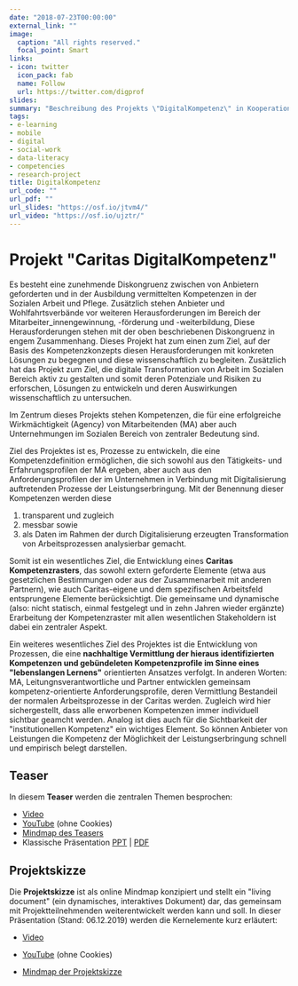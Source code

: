 ```yaml
---
date: "2018-07-23T00:00:00"
external_link: ""
image:
  caption: "All rights reserved."
  focal_point: Smart
links:
- icon: twitter
  icon_pack: fab
  name: Follow
  url: https://twitter.com/digprof
slides:
summary: "Beschreibung des Projekts \"DigitalKompetenz\" in Kooperation mit der Caritas. Der OSF Bereich ist nur intern verfügbar."
tags:
- e-learning
- mobile
- digital
- social-work
- data-literacy
- competencies
- research-project
title: DigitalKompetenz
url_code: ""
url_pdf: ""
url_slides: "https://osf.io/jtvm4/"
url_video: "https://osf.io/ujztr/"
---
```

# Projekt "Caritas DigitalKompetenz"

Es besteht eine zunehmende Diskongruenz zwischen von Anbietern geforderten und in der Ausbildung vermittelten Kompetenzen in der Sozialen Arbeit und Pflege. Zusätzlich stehen Anbieter und Wohlfahrtsverbände vor weiteren Herausforderungen im Bereich der Mitarbeiter_innengewinnung, -förderung und -weiterbildung, Diese Herausforderungen stehen mit der oben beschriebenen Diskongruenz in engem Zusammenhang. Dieses Projekt hat zum einen zum Ziel, auf der Basis des Kompetenzkonzepts diesen Herausforderungen mit konkreten Lösungen zu begegnen und diese wissenschaftlich zu begleiten. Zusätzlich hat das Projekt zum Ziel, die digitale Transformation von Arbeit im Sozialen Bereich aktiv zu gestalten und somit deren Potenziale und Risiken zu erforschen, Lösungen zu entwickeln und deren Auswirkungen wissenschaftlich zu untersuchen.

Im Zentrum dieses Projekts stehen Kompetenzen, die für eine erfolgreiche Wirkmächtigkeit (Agency) von Mitarbeitenden (MA) aber auch Unternehmungen im Sozialen Bereich von zentraler Bedeutung sind.

Ziel des Projektes ist es, Prozesse zu entwickeln, die eine Kompetenzdefinition ermöglichen, die sich sowohl aus den Tätigkeits- und Erfahrungsprofilen der MA ergeben, aber auch aus den Anforderungsprofilen der im Unternehmen in Verbindung mit Digitalisierung auftretenden Prozesse der Leistungserbringung. Mit der Benennung dieser Kompetenzen werden diese
1. transparent und zugleich
2. messbar sowie
3. als Daten im Rahmen der durch Digitalisierung erzeugten Transformation von Arbeitsprozessen analysierbar gemacht.

Somit ist ein wesentliches Ziel, die Entwicklung eines **Caritas Kompetenzrasters**, das sowohl extern geforderte Elemente (etwa aus gesetzlichen Bestimmungen oder aus der Zusammenarbeit mit anderen Partnern), wie auch Caritas-eigene und dem spezifischen Arbeitsfeld entsprungene Elemente berücksichtigt. Die gemeinsame und dynamische (also: nicht statisch, einmal festgelegt und in zehn Jahren wieder ergänzte) Erarbeitung der Kompetenzraster mit allen wesentlichen Stakeholdern ist dabei ein zentraler Aspekt.

Ein weiteres wesentliches Ziel des Projektes ist die Entwicklung von Prozessen, die eine **nachhaltige Vermittlung der hieraus identifizierten Kompetenzen und gebündeleten Kompetenzprofile im Sinne eines "lebenslangen Lernens"** orientierten Ansatzes verfolgt. In anderen Worten: MA, Leitungnsverantwortliche und Partner entwicklen gemeinsam kompetenz-orientierte Anforderungsprofile, deren Vermittlung Bestandeil der normalen Arbeitsprozesse in der Caritas werden. Zugleich wird hier sichergestellt, dass alle erworbenen Kompetenzen immer individuell sichtbar geamcht werden. Analog ist dies auch für die Sichtbarkeit der "institutionellen Kompetenz" ein wichtiges Element. So können Anbieter von Leistungen die Kompetenz der Möglichkeit der Leistungserbringung schnell und empirisch belegt darstellen.

## Teaser
In diesem **Teaser** werden die zentralen Themen besprochen:
- [Video][1]
- [YouTube][2] (ohne Cookies)
- [Mindmap des Teasers][3]
- Klassische Präsentation [PPT][4] | [PDF][5]

## Projektskizze
Die **Projektskizze** ist als online Mindmap konzipiert und stellt ein "living document" (ein dynamisches, interaktives Dokument) dar, das gemeinsam mit Projektteilnehmenden weiterentwickelt werden kann und soll. In dieser Präsentation (Stand: 06.12.2019) werden die Kernelemente kurz erläutert:
- [Video][6]
- [YouTube][7] (ohne Cookies)
- [Mindmap der Projektskizze][8]


  [1]: https://osf.io/ujztr/
  [2]: https://www.youtube-nocookie.com/embed/lnObD2_RxJ0
  [3]: https://www.mindmeister.com/1380123894
  [4]: https://osf.io/b3k5r/
  [5]: https://osf.io/jtvm4/
  [6]: https://osf.io/9ufgm/
  [7]: https://www.youtube-nocookie.com/embed/_3YfSEisgP4
  [8]: https://www.mindmeister.com/1360071840

